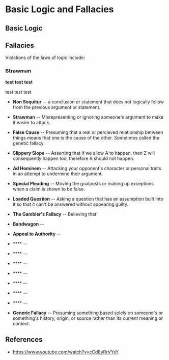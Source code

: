 # Basic Logic and Fallacies

## Basic Logic

## Fallacies
Violations of the laws of logic include:

### Strawman

**test test test**

test test test

- **Non Sequitur** -- a conclusion or statement that does not logically follow from the previous argument or statement.
- **Strawman** -- Misrepresenting or ignoring someone's argument to make it easier to attack.
- **False Cause** -- Presuming that a real or percieved relationship between things means that one is the cause of the other.  Sometimes called the genetic fallacy.  
- **Slippery Slope** -- Asserting that if we allow A to happen, then Z will consequently happen too, therefore A should not happen.
- **Ad Hominem** -- Attacking your opponent's character or personal traits in an attempt to undermine their argument.
- **Special Pleading** -- Moving the goalposts or making up exceptions when a claim is shown to be false.
- **Loaded Question** -- Asking a question that has an assumption built into it so that it can't be answered without appearing guilty.
- **The Gambler's Fallacy** -- Believing that'
- **Bandwagon** -- 
- **Appeal to Authority** -- 
- **** -- 
- **** -- 
- **** -- 
- **** -- 
- **** -- 
- **** -- 
- **** -- 

- **Generic Fallacy** -- Presuming something based solely on someone's or something's history, origin, or source rather than its current meaning or context. 

## References
- https://www.youtube.com/watch?v=cCd8yRrVYsY